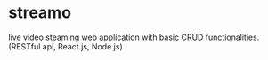 # streamo
live video steaming web application with basic CRUD functionalities. (RESTful api, React.js, Node.js) 
